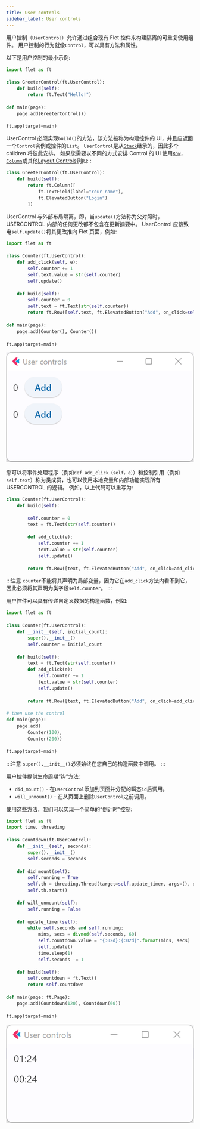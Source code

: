 ```yaml
---
title: User controls
sidebar_label: User controls
---
```


用户控制（`UserControl`）允许通过组合现有 Flet 控件来构建隔离的可重复使用组件。 用户控制的行为就像`Control`，可以具有方法和属性。

以下是用户控制的最小示例:

```python
import flet as ft

class GreeterControl(ft.UserControl):
    def build(self):
        return ft.Text("Hello!")

def main(page):
    page.add(GreeterControl())

ft.app(target=main)
```

UserControl 必须实现`build()`的方法，该方法被称为构建控件的 UI，并且应返回一个`Control`实例或控件的`List`。 `UserControl`是从[`Stack`](/docs/controls/stack)继承的，因此多个 children 将彼此安排。 如果您需要以不同的方式安排 Control 的 UI 使用[`Row`](/docs/controls/row)，[`Column`](/docs/controls/column)或其他[Layout Controls](/docs/controls/layout)例如: :

```python
class GreeterControl(ft.UserControl):
    def build(self):
        return ft.Column([
            ft.TextField(label="Your name"),
            ft.ElevatedButton("Login")
        ])
```

UserControl 与外部布局隔离，即，当`update()`方法称为父对照时，USERCONTROL 内部的任何更改都不包含在更新摘要中。 UserControl 应该致电`self.update()`将其更改推向 Flet 页面，例如:

```python
import flet as ft

class Counter(ft.UserControl):
    def add_click(self, e):
        self.counter += 1
        self.text.value = str(self.counter)
        self.update()

    def build(self):
        self.counter = 0
        self.text = ft.Text(str(self.counter))
        return ft.Row([self.text, ft.ElevatedButton("Add", on_click=self.add_click)])

def main(page):
    page.add(Counter(), Counter())

ft.app(target=main)
```

<img src="/img/docs/getting-started/user-control-counter.gif" className="screenshot-40" />

您可以将事件处理程序（例如`def add_click（self，e）`）和控制引用（例如`self.text`）称为类成员，也可以使用本地变量和内部功能实现所有 USERCONTROL 的逻辑。 例如，以上代码可以重写为:

```python
class Counter(ft.UserControl):
    def build(self):

        self.counter = 0
        text = ft.Text(str(self.counter))

        def add_click(e):
            self.counter += 1
            text.value = str(self.counter)
            self.update()

        return ft.Row([text, ft.ElevatedButton("Add", on_click=add_click)])
```

:::注意
`counter`不能将其声明为局部变量，因为它在`add_click`方法内看不到它，因此必须将其声明为类字段`self.counter`。
:::

用户控件可以具有传递自定义数据的构造函数，例如:

```python
import flet as ft

class Counter(ft.UserControl):
    def __init__(self, initial_count):
        super().__init__()
        self.counter = initial_count

    def build(self):
        text = ft.Text(str(self.counter))
        def add_click(e):
            self.counter += 1
            text.value = str(self.counter)
            self.update()

        return ft.Row([text, ft.ElevatedButton("Add", on_click=add_click)])

# then use the control
def main(page):
    page.add(
        Counter(100),
        Counter(200))

ft.app(target=main)
```

:::注意
`super().__init__()`必须始终在您自己的构造函数中调用。
:::

用户控件提供生命周期“钩”方法:

- `did_mount()` - 在`UserControl`添加到页面并分配的瞬态`id`后调用。
- `will_unmount()` - 在从页面上删除`UserControl`之前调用。

使用这些方法，我们可以实现一个简单的“倒计时”控制:

```python
import flet as ft
import time, threading

class Countdown(ft.UserControl):
    def __init__(self, seconds):
        super().__init__()
        self.seconds = seconds

    def did_mount(self):
        self.running = True
        self.th = threading.Thread(target=self.update_timer, args=(), daemon=True)
        self.th.start()

    def will_unmount(self):
        self.running = False

    def update_timer(self):
        while self.seconds and self.running:
            mins, secs = divmod(self.seconds, 60)
            self.countdown.value = "{:02d}:{:02d}".format(mins, secs)
            self.update()
            time.sleep(1)
            self.seconds -= 1

    def build(self):
        self.countdown = ft.Text()
        return self.countdown

def main(page: ft.Page):
    page.add(Countdown(120), Countdown(60))

ft.app(target=main)
```

<img src="/img/docs/getting-started/user-control-countdown.gif" className="screenshot-40" />
